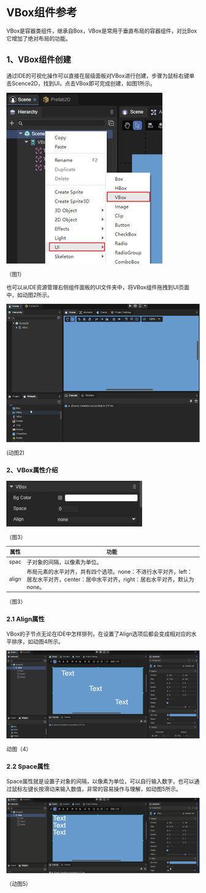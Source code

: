 # VBox组件参考

VBox是容器类组件，继承自Box，VBox是常用于垂直布局的容器组件，对比Box它增加了绝对布局的功能。

## 1、VBox组件创建

通过IDE的可视化操作可以直接在层级面板对VBox进行创建，步骤为鼠标右键单击Scence2D，找到UI，点击VBox即可完成创建，如图1所示。

![](img/1.png) 

（图1）

也可以从IDE资源管理右侧组件面板的UI文件夹中，将VBox组件拖拽到UI页面中，如动图2所示。

![](img/2.gif) 

(动图2)

### 2、VBox属性介绍

![](img/3.png) 

（图3）

| 属性  | 功能                                                         |
| ----- | ------------------------------------------------------------ |
| spac  | 子对象的间隔，以像素为单位。                                 |
| align | 布局元素的水平对齐，共有四个选项。none：不进行水平对齐，left：居左水平对齐，center：居中水平对齐，right：居右水平对齐，默认为none。 |

（图3）

### 2.1 Align属性

VBox的子节点无论在IDE中怎样排列，在设置了Align选项后都会变成相对应的水平排序，如动图4所示。

![](img/4.gif)

动图（4）

### 2.2 Space属性

Space属性就是设置子对象的间隔，以像素为单位，可以自行输入数字，也可以通过鼠标左键长按滑动来输入数值，非常的容易操作与理解，如动图5所示。

![](img/5.gif)

（动图5）